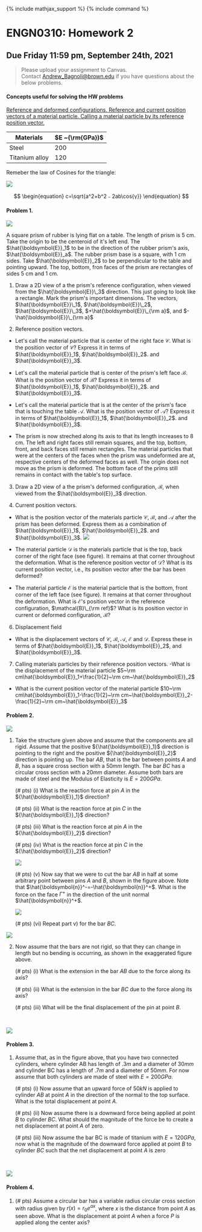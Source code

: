 {% include mathjax_support %}
{% include command %}



# ENGN0310: Homework 2
## Due Friday 11:59 pm, September 24th, 2021




> Please upload your assignment to Canvas.<br/>
> Contact Andrew_Bagnoli@brown.edu if you have questions about the below problems.   




#### Concepts useful for solving the HW problems

[Reference and deformed configurations. Reference and current position vectors of a material particle. Calling a  material particle by its reference position vector.](../CourseNotes/Bars/Bars2.md)

| Materials      | $E ~(\rm{GPa})$ |
|----------------|-----------------|
| Steel          | 200             |
| Titanium alloy | 120             |

Remeber the law of Cosines for the triangle:

![](./HW2_7.png)

$$
\begin{equation}
c=\sqrt{a^2+b^2﹣2ab\cos{γ}}
\end{equation}
$$


#### Problem 1. 
![](./RubberPrism.png)

A square prism of   rubber  is lying flat on a table. The length of prism is 5 cm. Take the origin to be the centeroid of it's left end. The $\hat{\boldsymbol{E}}_1$ to be in the direction of the rubber prism's axis, $\hat{\boldsymbol{E}}_a$. The rubber prism base is a square, with 1 cm sides. Take $\hat{\boldsymbol{E}}_2$ to be  perpendicular to the table and pointing upward.   The top, bottom, fron faces of the prism are rectangles of sides 5 cm and 1 cm.  

1. Draw a 2D view of a  the prism's reference configuration, when viewed from the $\hat{\boldsymbol{E}}\_3$ direction.  This just going to look like a rectangle. Mark the prism's important dimensions. The vectors, $\hat{\boldsymbol{E}}\_1$, $\hat{\boldsymbol{E}}\_2$, $\hat{\boldsymbol{E}}\_3$, $+\hat{\boldsymbol{E}}\_{\rm a}$, and $-\hat{\boldsymbol{E}}\_{\rm a}$

2. Reference position vectors.
  *  Let's call the material particle that is center of the right face $\mathcal{C}$. What is the position vector of $\mathcal{C}$? Express it in terms of $\hat{\boldsymbol{E}}_1$, $\hat{\boldsymbol{E}}_2$. and $\hat{\boldsymbol{E}}_3$.
  
  * Let's call the material particle that is center of the prism's left face $\mathcal{B}$. What is the position vector of $\mathcal{B}$? Express it in terms of $\hat{\boldsymbol{E}}_1$, $\hat{\boldsymbol{E}}_2$. and $\hat{\boldsymbol{E}}_3$.
  
  * Let's call the material particle that is  at the center of the prism's face that is touching the table $\mathcal{A}$. What is the position vector of $\mathcal{A}$? Express it in terms of $\hat{\boldsymbol{E}}_1$, $\hat{\boldsymbol{E}}_2$. and $\hat{\boldsymbol{E}}_3$.  

* The prism is now streched along its axis to that its length increases to 8 cm. The left and right faces still remain squares, and the top, bottom, front, and back faces still remain rectangles. The material particles that were at the centers of the faces when the prism was undeformed are at, respective centers of the deformed faces as well. The origin does not move as the prism is deformed. The bottom face of the prims still remains in contact with the table's top surface. 

3. Draw a 2D view of a  the prism's deformed configuration, $\mathcal{B}$, when viewed from the $\hat{\boldsymbol{E}}_3$ direction.

4. Current position vectors.   
 - What is the position vector of the materials particle $\mathcal{C}$, $\mathcal{B}$, and $\mathcal{A}$ after the prism has been deformed. Express them as a combination of $\hat{\boldsymbol{E}}_1$, $\hat{\boldsymbol{E}}_2$. and $\hat{\boldsymbol{E}}_3$.
![](2021-09-16-13-53-20.png)


 - The material particle $\mathcal{D}$ is the materials particle that is the top, back  corner of the right face (see figure). It remains at that corner throughout  the deformation. What is the reference position vector of  $\mathcal{D}$? What is its current position vector, i.e., its position vector after the bar has been deformed? 

 - The material particle $\mathcal{E}$ is the material particle that is the bottom, front  corner of the left face (see figure). It remains at that corner throughout  the deformation. What is $\mathcal{E}$'s  position vector in the reference configuration, $\mathcal{B}\_{\rm ref}$? What is its position vector in current or deformed configuration, $\mathcal{B}$? 


6. Displacement field
  - What is the displacement vectors of  $\mathcal{C}$, $\mathcal{B}$, $\mathcal{A}$, $\mathcal{E}$ and $\mathcal{D}$. Express these in terms of  $\hat{\boldsymbol{E}}_1$, $\hat{\boldsymbol{E}}_2$, and $\hat{\boldsymbol{E}}_3$.
  
7. Calling materials particles by their reference position vectors. 
 -What is the displacement of the material particle $5~\rm cm\hat{\boldsymbol{E}}_1+\frac{1}{2}~\rm cm~\hat{\boldsymbol{E}}_2$
 - What is the current position vector of the material particle $10~\rm cm\hat{\boldsymbol{E}}_1-\frac{1}{2}~\rm cm~\hat{\boldsymbol{E}}_2-\frac{1}{2}~\rm cm~\hat{\boldsymbol{E}}_3$


 
 
#### Problem 2.

![](./HW2_1.png)



1. Take the structure given above and assume that the components are all rigid. Assume that the positive ${\hat{\boldsymbol{E}}_1}$ direction is pointing to the right and the positive ${\hat{\boldsymbol{E}}_2}$ direction is pointing up. The bar $AB$, that is the bar between points $A$ and $B$, has a square cross section with a $50 mm$ length. The bar $BC$ has a circular cross section with a $20 mm$ diameter. Assume both bars are made of steel and the Modulus of Elasticity is $E=200 GPa$.

    (# pts) (i) What is the reaction force at pin $A$ in the ${\hat{\boldsymbol{E}}_1}$ direction?

    (# pts) (ii) What is the reaction force at pin $C$ in the ${\hat{\boldsymbol{E}}_1}$ direction?

    (# pts) (iii) What is the reaction force at pin $A$ in the ${\hat{\boldsymbol{E}}_2}$ direction?

    (# pts) (iv) What is the reaction force at pin $C$ in the ${\hat{\boldsymbol{E}}_2}$ direction?

    ![](./HW2_2.png)

    (# pts) (v) Now say that we were to cut the bar $AB$ in half at some arbitrary point between pins $A$ and $B$, shown in the figure above. Note that $\hat{\boldsymbol{n}}^-=-\hat{\boldsymbol{n}}^+$. What is the force on the face $Γ^+$ in the direction of the unit normal $\hat{\boldsymbol{n}}^+$. 

    ![](./HW2_3.png)

    (# pts) (vi) Repeat part v) for the bar $BC$. 

![](./HW2_4.png)

2. Now assume that the bars are not rigid, so that they can change in length but no bending is occurring, as shown in the exaggerated figure above. 

    (# pts) (i) What is the extension in the bar $AB$ due to the force along its axis?

    (# pts) (ii) What is the extension in the bar $BC$ due to the force along its axis?

    (# pts) (iii) What will be the final displacement of the pin at point $B$. 


<br/>


![](./HW2_6.png)

#### Problem 3.

1. Assume that, as in the figure above, that you have two connected cylinders, where cylinder AB has length of $.3m$ and a diameter of $30mm$ and cylinder BC has a length of $.7m$ and a diameter of $50mm$. For now assume that both cylinders are made of steel with $E = 200 GPa$.

    (# pts) (i)  Now assume that an upward force of $50kN$ is applied to cylinder $AB$ at point $A$ in the direction of the normal to the top surface. What is the total displacement at point $A$. 
    
    (# pts) (ii)  Now assume there is a downward force being applied at point $B$ to cylinder $BC$. What should the magnitude of the force be to create a net displacement at point $A$ of zero.
    
    (# pts) (iii)  Now assume the bar BC is made of titanium with $E=120 GPa$, now what is the magnitude of the downward force applied at point $B$ to cylinder $BC$ such that the net displacement at point $A$ is zero
<br/>

![](./HW2_5.png)

#### Problem 4.

1. (# pts) Assume a circular bar has a variable radius circular cross section with radius given by $r(x) = r_0e^{ax}$, where $x$ is the distance from point $A$ as seen above. What is the displacement at point $A$ when a force $P$ is applied along the center axis?

<br/>